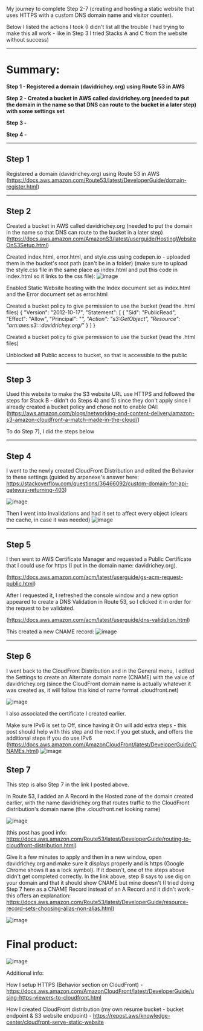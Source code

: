 My journey to complete Step 2-7 (creating and hosting a static website that uses HTTPS with a custom DNS domain name and visitor counter).

Below I listed the actions I took (I didn't list all the trouble I had trying to make this all work - like in Step 3 I tried Stacks A and C from the website without success)

***
# Summary: #
**Step 1 - Registered a domain (davidrichey.org) using Route 53 in AWS**

**Step 2 - Created a bucket in AWS called davidrichey.org (needed to put the domain in the name so that DNS can route to the bucket in a later step) with some settings set**

**Step 3 -**

**Step 4 -**

***

## Step 1 
Registered a domain (davidrichey.org) using Route 53 in AWS (https://docs.aws.amazon.com/Route53/latest/DeveloperGuide/domain-register.html)
***
## Step 2
Created a bucket in AWS called davidrichey.org (needed to put the domain in the name so that DNS can route to the bucket in a later step) (https://docs.aws.amazon.com/AmazonS3/latest/userguide/HostingWebsiteOnS3Setup.html)
  
  Created index.html, error.html, and style.css using codepen.io - uploaded them in the bucket's root path (can't be in a folder) (make sure to upload the style.css file in the same place as index.html and put this code in index.html so it links to the css file):
  ![image](https://github.com/StudentLoans999/AWS/assets/77641113/342d1c61-d7bb-4448-817b-340d4800093a)
  
  Enabled Static Website hosting with the Index document set as index.html and the Error document set as error.html
  
  Created a bucket policy to give permission to use the bucket (read the .html files)
  {
    "Version": "2012-10-17",
    "Statement": [
        {
            "Sid": "PublicRead",
            "Effect": "Allow",
            "Principal": "*",
            "Action": "s3:GetObject",
            "Resource": "arn:aws:s3:::davidrichey.org/*"
        }
    ]
}
  
  Created a bucket policy to give permission to use the bucket (read the .html files)
  
  Unblocked all Public access to bucket, so that is accessible to the public
***
## Step 3 
Used this website to make the S3 website URL use HTTPS and followed the steps for Stack B - didn't do Steps 4) and 5) since they don't apply since I already created a bucket policy and chose not to enable OAI: (https://aws.amazon.com/blogs/networking-and-content-delivery/amazon-s3-amazon-cloudfront-a-match-made-in-the-cloud/)
  
  To do Step 7), I did the steps below
***
## Step 4
I went to the newly created CloudFront Distribution and edited the Behavior to these settings (guided by arpanexe's answer here: https://stackoverflow.com/questions/36466092/custom-domain-for-api-gateway-returning-403)

![image](https://github.com/StudentLoans999/AWS/assets/77641113/83259752-f2cb-4a1b-8d55-2595c7e9cd3f)

  Then I went into Invalidations and had it set to affect every object (clears the cache, in case it was needed)
  ![image](https://github.com/StudentLoans999/AWS/assets/77641113/a84b88c8-bff0-4c4f-a0a5-2fe0dc366696)
***
## Step 5
I then went to AWS Certificate Manager and requested a Public Certificate that I could use for https (I put in the domain name: davidrichey.org). 
  
  (https://docs.aws.amazon.com/acm/latest/userguide/gs-acm-request-public.html)
  
  After I requested it, I refreshed the console window and a new option appeared to create a DNS Validation in Route 53, so I clicked it in order for the request to be validated.

  (https://docs.aws.amazon.com/acm/latest/userguide/dns-validation.html)
  
  This created a new CNAME record:
  ![image](https://github.com/StudentLoans999/AWS/assets/77641113/3b6d7927-1e05-4288-bfbf-dd30e14b28cb)
***
## Step 6
I went back to the CloudFront Distribution and in the General menu, I edited the Settings to create an Alternate domain name (CNAME) with the value of davidrichey.org (since the CloudFront domain name is actually whatever it was created as, it will follow this kind of name format .cloudfront.net)
  
  ![image](https://github.com/StudentLoans999/AWS/assets/77641113/d73f8087-8b77-42e0-9f09-e490660e0350)
  
  I also associated the certificate I created earlier.
  
  Make sure IPv6 is set to Off, since having it On will add extra steps - this post should help with this step and the next if you get stuck, and offers the additional steps if you do use IPv6 (https://docs.aws.amazon.com/AmazonCloudFront/latest/DeveloperGuide/CNAMEs.html)
  ![image](https://github.com/StudentLoans999/AWS/assets/77641113/8274cd55-51c2-4046-bcd7-54094149a6e7)
## Step 7
This step is also Step 7 in the link I posted above.

  In Route 53, I added an A Record in the Hosted zone of the domain created earlier, with the name davidrichey.org that routes traffic to the CloudFront distribution's domain name (the .cloudfront.net looking name) 
  
  ![image](https://github.com/StudentLoans999/AWS/assets/77641113/ee16abb3-8fe2-4e65-a94c-cb87e4320a7c)
  
  (this post has good info: https://docs.aws.amazon.com/Route53/latest/DeveloperGuide/routing-to-cloudfront-distribution.html)
  
  Give it a few minutes to apply and then in a new window, open davidrichey.org and make sure it displays properly and is https (Google Chrome shows it as a lock symbol).
  If it doesn't, one of the steps above didn't get completed correctly. In the link above, step 8 says to use dig on your domain and that it should show CNAME but mine doesn't (I tried doing Step 7 here as a CNAME Record instead of an A Record and it didn't work - this offers an explanation: https://docs.aws.amazon.com/Route53/latest/DeveloperGuide/resource-record-sets-choosing-alias-non-alias.html)
  
  ![image](https://github.com/StudentLoans999/AWS/assets/77641113/625788bc-9d51-44d7-b318-cf80876b9b52)

# Final product:
![image](https://github.com/StudentLoans999/AWS/assets/77641113/90024662-4a40-4334-8747-477aa276360c)

Additional info:

How I setup HTTPS (Behavior section on CloudFront) -
https://docs.aws.amazon.com/AmazonCloudFront/latest/DeveloperGuide/using-https-viewers-to-cloudfront.html

How I created CloudFront distribution (my own resume bucket - bucket endpoint & S3 website endpoint) -
https://repost.aws/knowledge-center/cloudfront-serve-static-website
